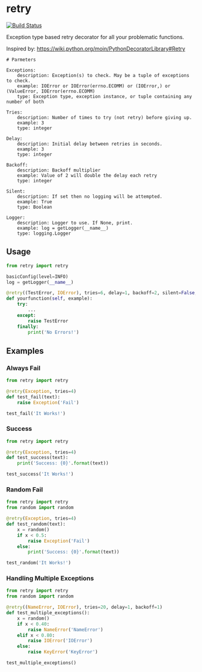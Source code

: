 # retry

[![Build Status](https://travis-ci.org/byteskeptical/retry.svg?branch=master)](https://travis-ci.org/byteskeptical/retry)

Exception type based retry decorator for all your problematic functions.

Inspired by: https://wiki.python.org/moin/PythonDecoratorLibrary#Retry


    # Parmeters

    Exceptions:
        description: Exception(s) to check. May be a tuple of exceptions to check.
        example: IOError or IOError(errno.ECOMM) or (IOError,) or (ValueError, IOError(errno.ECOMM)
        type: Exception type, exception instance, or tuple containing any number of both

    Tries:
        description: Number of times to try (not retry) before giving up.
        example: 3
        type: integer

    Delay:
        description: Initial delay between retries in seconds.
        example: 3
        type: integer

    Backoff:
        description: Backoff multiplier
        example: Value of 2 will double the delay each retry
        type: integer

    Silent:
        description: If set then no logging will be attempted.
        example: True
        type: Boolean

    Logger:
        description: Logger to use. If None, print.
        example: log = getLogger(__name__)
        type: logging.Logger


## Usage

```python
from retry import retry

basicConfig(level=INFO)
log = getLogger(__name__)

@retry((TestError, IOError), tries=6, delay=1, backoff=2, silent=False, logger=log)
def yourfunction(self, example):
    try:
        ...
    except:
        raise TestError
    finally:
        print('No Errors!')
```


## Examples

### Always Fail

```python
from retry import retry

@retry(Exception, tries=4)
def test_fail(text):
    raise Exception('Fail')

test_fail('It Works!')
```

### Success

```python
from retry import retry

@retry(Exception, tries=4)
def test_success(text):
    print('Success: {0}'.format(text))

test_success('It Works!')
```

### Random Fail

```python
from retry import retry
from random import random

@retry(Exception, tries=4)
def test_random(text):
    x = random()
    if x < 0.5:
        raise Exception('Fail')
    else:
        print('Success: {0}'.format(text))

test_random('It Works!')
```

### Handling Multiple Exceptions

```python
from retry import retry
from random import random

@retry((NameError, IOError), tries=20, delay=1, backoff=1)
def test_multiple_exceptions():
    x = random()
    if x < 0.40:
        raise NameError('NameError')
    elif x < 0.80:
        raise IOError('IOError')
    else:
        raise KeyError('KeyError')

test_multiple_exceptions()
```
